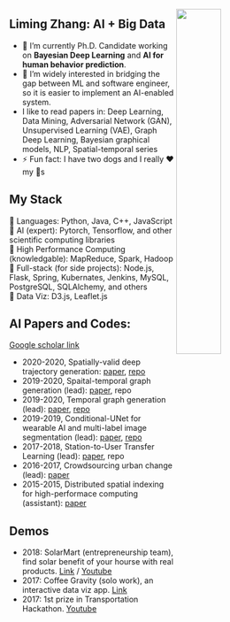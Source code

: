 <a target="_blank" href="https://tongjiyiming.github.io/"><img width="40%" height="40%" align="right" src="https://www.armytimes.com/resizer/tidaGMn64yDXlKuf7IJPGcsvDfA=/1200x0/filters:quality(100)/cloudfront-us-east-1.images.arcpublishing.com/mco/TIQ4YOM3BJHL3KLKJ42TYPUJVI.jpg"></a>
## Liming Zhang: AI + Big Data
- 🔭 I’m currently Ph.D. Candidate working on **Bayesian Deep Learning** and **AI for human behavior prediction**.
- 🌱 I’m widely interested in bridging the gap between ML and software engineer, so it is easier to implement an AI-enabled system.
- I like to read papers in: Deep Learning, Data Mining, Adversarial Network (GAN), Unsupervised Learning (VAE), Graph Deep Learning, Bayesian graphical models, NLP, Spatial-temporal series
- ⚡ Fun fact: I have two dogs and I really ❤️ my 🐶s
## My Stack
🍇 Languages: Python, Java, C++, JavaScript
<br>
🍎 AI (expert): Pytorch, Tensorflow, and other scientific computing libraries
<br>
🍐 High Performance Computing (knowledgable): MapReduce, Spark, Hadoop
<br>
🍐 Full-stack (for side projects): Node.js, Flask, Spring, Kubernates, Jenkins, MySQL, PostgreSQL, SQLAlchemy, and others
<br>
🍑 Data Viz: D3.js, Leaflet.js
<br>
## AI Papers and Codes:
[Google scholar link](https://scholar.google.com/citations?user=o67cJNMAAAAJ&hl=en)
- 2020-2020, Spatially-valid deep trajectory generation: [paper](https://https://arxiv.org/abs/2009.09333), [repo](https://github.com/tongjiyiming/TrajGen)
- 2019-2020, Spaital-temporal graph generation (lead): [paper](https://dl.acm.org/doi/abs/10.1145/3347146.3363462), repo
- 2019-2020, Temporal graph generation (lead): [paper](https://arxiv.org/abs/2005.08323), [repo](https://github.com/tongjiyiming/TGGAN)
- 2019-2019, Conditional-UNet for wearable AI and multi-label image segmentation (lead): [paper](https://arxiv.org/abs/2004.09376), [repo](https://github.com/tongjiyiming/Conditional-UNet)
- 2017-2018, Station-to-User Transfer Learning (lead): [paper](https://arxiv.org/abs/2004.12828), repo
- 2016-2017, Crowdsourcing urban change (lead): [paper](https://journals.plos.org/plosone/article?id=10.1371/journal.pone.0212606)
- 2015-2015, Distributed spatial indexing for high-performace computing (assistant): [paper](http://www.sis.pitt.edu/bpalan/papers/Spatialqueries-STCC-2016.pdf)
## Demos
- 2018: SolarMart (entrepreneurship team), find solar benefit of your hourse with real products. [Link](http://18.191.179.149:8080) / [Youtube](https://www.youtube.com/watch?v=J4mL1OrmBT0)
- 2017: Coffee Gravity (solo work), an interactive data viz app. [Link](https://tongjiyiming.github.io/cafeManhattan/)
- 2017: 1st prize in Transportation Hackathon. [Youtube](https://www.youtube.com/watch?v=H60iBb3JhFs)

<!--
**tongjiyiming/tongjiyiming** is a ✨ _special_ ✨ repository because its `README.md` (this file) appears on your GitHub profile.

Here are some ideas to get you started:

- 🔭 I’m currently working on ...
- 🌱 I’m currently learning ...
- 👯 I’m looking to collaborate on ...
- 🤔 I’m looking for help with ...
- 💬 Ask me about ...
- 📫 How to reach me: ...
- 😄 Pronouns: ...
- ⚡ Fun fact: ....
-->
